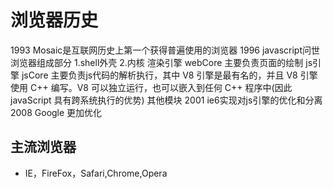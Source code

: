 <!--
 * @Author: xujie 1607526161@qq.com
 * @Date: 2022-04-22 13:10:58
 * @LastEditors: xujie 1607526161@qq.com
 * @FilePath: \HTML-CSS-Javascript-\JAVAScript+ES6\JavaScript\JavaScript的历史\浏览器历史 .md
 * @Description: 浏览器的历史
-->
# 浏览器历史

1993 Mosaic是互联网历史上第一个获得普遍使用的浏览器
1996 javascript问世
浏览器组成部分
    1.shell外壳
    2.内核
      渲染引擎 webCore 主要负责页面的绘制
      js引擎   jsCore  主要负责js代码的解析执行，其中 V8 引擎是最有名的，并且 V8 引擎使用 C++ 编写。V8 可以独立运行，也可以嵌入到任何 C++ 程序中(因此 javaScript 具有跨系统执行的优势)
      其他模块
2001 ie6实现对js引擎的优化和分离
2008 Google 更加优化

## 主流浏览器

* IE，FireFox，Safari,Chrome,Opera
